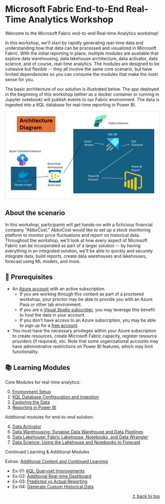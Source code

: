# Microsoft Fabric End-to-End Real-Time Analytics Workshop

Welcome to the Microsoft Fabric end-to-end Real-time Analytics workshop!

In this workshop, we'll start by rapidly generating real-time data and understanding how that data can be processed and visualized in Microsoft Fabric. With the initial reporting in place, multiple modules are available that explore data warehousing, data lakehouse architecture, data activator, data science, and of course, real-time analytics. The modules are designed to be cohesive but flexible -- they all involve the same core scenario, but have limited dependencies so you can consume the modules that make the most sense for you. 

The basic architecture of our solution is illustrated below. The app deployed in the beginning of this workshop (either as a docker container or running in Jupyter notebook) will publish events to our Fabric environment. The data is ingested into a KQL database for real-time reporting in Power BI. 

![Data Lakehouse with Azure Synapse Analytics](./images/readme/ArchitectureSlide1.png)

## About the scenario

In this workshop, participants will get hands-on with a ficticious financial company "AbboCost." AbboCost would like to set up a stock monitoring platform to monitor price fluctuations and report on historical data. Throughout the workshop, we'll look at how every aspect of Microsoft Fabric can be incorporated as part of a larger solution -- by having everything in an integrated solution, we'll be able to quickly and securely integrate data, build reports, create data warehouses and lakehouses, forecast using ML models, and more.

## :thinking: Prerequisites

* An [Azure account](https://azure.microsoft.com/free/) with an active subscription.
  * If you are working through this content as part of a proctored workshop, your proctor may be able to provide you with an Azure Pass or other lab environment.
  * If you are a [Visual Studio subscriber](https://azure.microsoft.com/en-us/pricing/member-offers/credit-for-visual-studio-subscribers/), you may leverage this benefit to host the data in your account.
  * If you don't have access to an Azure subscription, you may be able to sign up for a [free account](https://www.azure.com/free).
* You must have the necessary privileges within your Azure subscription to create resources, create Microsoft Fabric capacity, register resource providers (if required), etc. Note that some organizational accounts may have administrative restrictions on Power BI features, which may limit functionality. 

## :books: Learning Modules

Core Modules for real-time analytics:

0. [Environment Setup](./modules/module00.md)
1. [KQL Database Configuration and Ingestion](./modules/module01.md)
2. [Exploring the Data](./modules/module02.md)
3. [Reporting in Power BI](./modules/module03.md)

Additional modules for end-to-end solution:

4. [Data Activator](./modules/module04.md)
5. [Data Warehousing: Synapse Data Warehouse and Data Pipelines](./modules/module05a.md)
6. [Data Lakehouse: Fabric Lakehouse, Notebooks, and Data Wrangler](./modules/module06a.md)
7. [Data Science: Using the Lakehouse and Notebooks to Forecast](./modules/module07a.md)

Continued Learning & Additional Modules

Extras: [Additional Content and Continued Learning](./modules/moduleex00.md)
   * Ex-01: [KQL Queryset Improvements](./modules/moduleex01.md)
   * Ex-02: [Additional Real-time Dashboard](./modules/moduleex02.md)
   * Ex-03: [Predicted vs Actual Reporting](./modules/moduleex03.md)
   * Ex-04: [Generate Custom Historical Data](./modules/moduleex04.md)

<div align="right"><a href="#fabric-real-time-workshop">↥ back to top</a></div>

